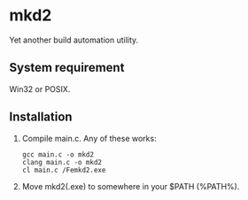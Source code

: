 mkd2
====

Yet another build automation utility.

System requirement
------------------

Win32 or POSIX.

Installation
------------

1. Compile main.c. Any of these works:
	```shell
	gcc main.c -o mkd2
	clang main.c -o mkd2
	cl main.c /Femkd2.exe
	```
2. Move mkd2(.exe) to somewhere in your $PATH (%PATH%).
